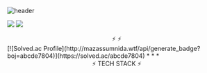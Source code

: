 ![header](https://capsule-render.vercel.app/api?type=slice&color=auto&height=200&text=HELLO&rotate=13.3&fontAlign=75&fontAlignY=15&desc=I'm%20Kim%20Giseung&descAlign=78&descAlignY=35)

<img src="https://img.shields.io/badge/C++-00599C?style=flat&logo=C%2B%2B&logoColor=white"/> <img src="https://img.shields.io/badge/C%23-239120?style=flat&logo=Csharp&logoColor=white"/>

<div align=center>⚡ ⚡</div>
[![Solved.ac Profile](http://mazassumnida.wtf/api/generate_badge?boj=abcde7804)](https://solved.ac/abcde7804)
* * *
<div align=center>⚡ TECH STACK ⚡</div>
